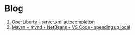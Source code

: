 # Blog

1. [OpenLiberty - server.xml autocompletion](./posts/%231%20OpenLiberty%20-%20server.xml%20autocompletion.md)
2. [Maven + mvnd + NetBeans + VS Code - speeding up local ](./posts/%232%20Maven%20%2B%20mvnd%20%2B%20NetBeans%20%2B%20VS%20Code%20-%20speeding%20up%20local%20development%20experiment.md)